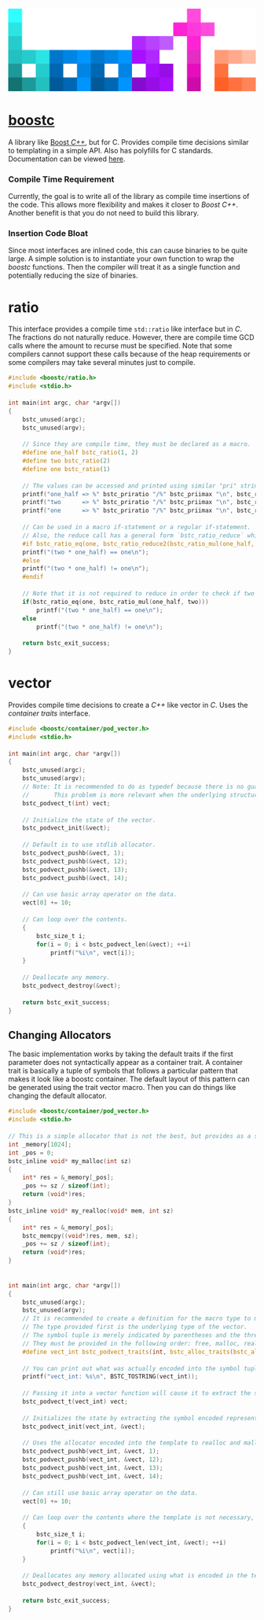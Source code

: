 ![boostc icon](images/boostc-icon.png)

# [boostc](https://tkellehe.github.io/boostc/)
A library like [Boost _C++_](https://github.com/boostorg), but for C.
Provides compile time decisions similar to templating in a simple API.
Also has polyfills for C standards. Documentation can be viewed [here](https://tkellehe.github.io/boostc/docs/).

### Compile Time Requirement
Currently, the goal is to write all of the library as compile time insertions of the code.
This allows more flexibility and makes it closer to _Boost C++_.
Another benefit is that you do not need to build this library.

### Insertion Code Bloat
Since most interfaces are inlined code, this can cause binaries to be quite large.
A simple solution is to instantiate your own function to wrap the _boostc_ functions.
Then the compiler will treat it as a single function and potentially reducing the size of binaries.

# ratio

This interface provides a compile time `std::ratio` like interface but in _C_.
The fractions do not naturally reduce.
However, there are compile time GCD calls where the amount to recurse must be specified.
Note that some compilers cannot support these calls because of the heap requirements or some compilers may take several minutes just to compile.

```c
#include <boostc/ratio.h>
#include <stdio.h>

int main(int argc, char *argv[])
{
    bstc_unused(argc);
    bstc_unused(argv);
    
    // Since they are compile time, they must be declared as a macro.
    #define one_half bstc_ratio(1, 2)
    #define two bstc_ratio(2)
    #define one bstc_ratio(1)

    // The values can be accessed and printed using similar "pri" string macros.
    printf("one_half => %" bstc_priratio "/%" bstc_priimax "\n", bstc_ratio_num(one_half), bstc_ratio_den(one_half));
    printf("two      => %" bstc_priratio "/%" bstc_priimax "\n", bstc_ratio_num(two), bstc_ratio_den(two));
    printf("one      => %" bstc_priratio "/%" bstc_priimax "\n", bstc_ratio_num(one), bstc_ratio_den(one));
    
    // Can be used in a macro if-statement or a regular if-statement.
    // Also, the reduce call has a general form `bstc_ratio_reduce` which uses way more steps than what is needed here.
    #if bstc_ratio_eq(one, bstc_ratio_reduce2(bstc_ratio_mul(one_half, two)))
    printf("(two * one_half) == one\n");
    #else
    printf("(two * one_half) != one\n");
    #endif

    // Note that it is not required to reduce in order to check if two ratios are equal.
    if(bstc_ratio_eq(one, bstc_ratio_mul(one_half, two)))
        printf("(two * one_half) == one\n");
    else
        printf("(two * one_half) != one\n");

    return bstc_exit_success;
}
```

# vector

Provides compile time decisions to create a _C++_ like vector in _C_. Uses the _container traits_ interface.

```c
#include <boostc/container/pod_vector.h>
#include <stdio.h>

int main(int argc, char *argv[])
{
    bstc_unused(argc);
    bstc_unused(argv);
    // Note: It is recommended to do as typedef because there is no guarantee that the types will be the same.
    //       This problem is more relevant when the underlying structure is a more complex data structure.
    bstc_podvect_t(int) vect;
    
    // Initialize the state of the vector.
    bstc_podvect_init(&vect);
    
    // Default is to use stdlib allocator.
    bstc_podvect_pushb(&vect, 1);
    bstc_podvect_pushb(&vect, 12);
    bstc_podvect_pushb(&vect, 13);
    bstc_podvect_pushb(&vect, 14);
    
    // Can use basic array operator on the data.
    vect[0] += 10;
    
    // Can loop over the contents.
    {
        bstc_size_t i;
        for(i = 0; i < bstc_podvect_len(&vect); ++i)
            printf("%i\n", vect[i]);
    }
    
    // Deallocate any memory.
    bstc_podvect_destroy(&vect);
    
    return bstc_exit_success;
}
```

## Changing Allocators

The basic implementation works by taking the default traits if the first parameter does not syntactically appear as a container trait.
A container trait is basically a tuple of symbols that follows a particular pattern that makes it look like a boostc container.
The default layout of this pattern can be generated using the trait vector macro.
Then you can do things like changing the default allocator.

```c
#include <boostc/container/pod_vector.h>
#include <stdio.h>

// This is a simple allocator that is not the best, but provides as a simple example.
int _memory[1024];
int _pos = 0;
bstc_inline void* my_malloc(int sz)
{
    int* res = &_memory[_pos];
    _pos += sz / sizeof(int);
    return (void*)res;
}
bstc_inline void* my_realloc(void* mem, int sz)
{
    int* res = &_memory[_pos];
    bstc_memcpy((void*)res, mem, sz);
    _pos += sz / sizeof(int);
    return (void*)res;
}


int main(int argc, char *argv[])
{
    bstc_unused(argc);
    bstc_unused(argv);
    // It is recommended to create a definition for the macro type to make it more readable.
    // The type provided first is the underlying type of the vector.
    // The symbol tuple is merely indicated by parentheses and the three symbols provided.
    // They must be provided in the following order: free, malloc, realloc.
    #define vect_int bstc_podvect_traits(int, bstc_alloc_traits(bstc_alloc_nofree, my_malloc, my_realloc))

    // You can print out what was actually encoded into the symbol tuple:
    printf("vect_int: %s\n", BSTC_TOSTRING(vect_int));

    // Passing it into a vector function will cause it to extract the symbol representing the type.
    bstc_podvect_t(vect_int) vect;
    
    // Initializes the state by extracting the symbol encoded representing the init function.
    bstc_podvect_init(vect_int, &vect);
    
    // Uses the allocator encoded into the template to realloc and malloc the memory.
    bstc_podvect_pushb(vect_int, &vect, 1);
    bstc_podvect_pushb(vect_int, &vect, 12);
    bstc_podvect_pushb(vect_int, &vect, 13);
    bstc_podvect_pushb(vect_int, &vect, 14);
    
    // Can still use basic array operator on the data.
    vect[0] += 10;
    
    // Can loop over the contents where the template is not necessary, but recommended for consistency.
    {
        bstc_size_t i;
        for(i = 0; i < bstc_podvect_len(vect_int, &vect); ++i)
            printf("%i\n", vect[i]);
    }
    
    // Deallocates any memory allocated using what is encoded in the template.
    bstc_podvect_destroy(vect_int, &vect);
    
    return bstc_exit_success;
}
```
